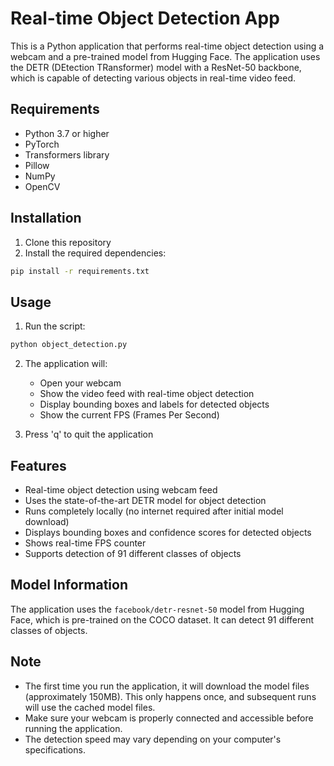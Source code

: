 # Real-time Object Detection App

This is a Python application that performs real-time object detection using a webcam and a pre-trained model from Hugging Face. The application uses the DETR (DEtection TRansformer) model with a ResNet-50 backbone, which is capable of detecting various objects in real-time video feed.

## Requirements

- Python 3.7 or higher
- PyTorch
- Transformers library
- Pillow
- NumPy
- OpenCV

## Installation

1. Clone this repository
2. Install the required dependencies:
```bash
pip install -r requirements.txt
```

## Usage

1. Run the script:
```bash
python object_detection.py
```

2. The application will:
   - Open your webcam
   - Show the video feed with real-time object detection
   - Display bounding boxes and labels for detected objects
   - Show the current FPS (Frames Per Second)

3. Press 'q' to quit the application

## Features

- Real-time object detection using webcam feed
- Uses the state-of-the-art DETR model for object detection
- Runs completely locally (no internet required after initial model download)
- Displays bounding boxes and confidence scores for detected objects
- Shows real-time FPS counter
- Supports detection of 91 different classes of objects

## Model Information

The application uses the `facebook/detr-resnet-50` model from Hugging Face, which is pre-trained on the COCO dataset. It can detect 91 different classes of objects.

## Note

- The first time you run the application, it will download the model files (approximately 150MB). This only happens once, and subsequent runs will use the cached model files.
- Make sure your webcam is properly connected and accessible before running the application.
- The detection speed may vary depending on your computer's specifications. 